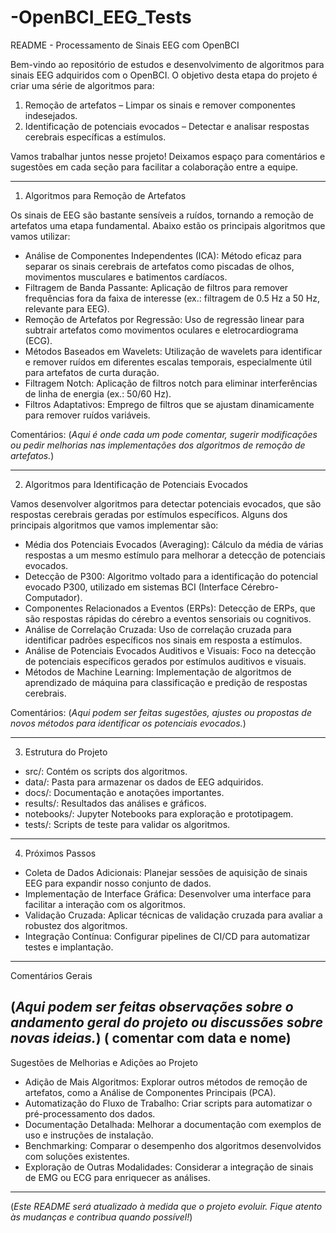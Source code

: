 # -OpenBCI_EEG_Tests


README - Processamento de Sinais EEG com OpenBCI

Bem-vindo ao repositório de estudos e desenvolvimento de algoritmos para sinais EEG adquiridos com o OpenBCI. O objetivo desta etapa do projeto é criar uma série de algoritmos para:

1. Remoção de artefatos – Limpar os sinais e remover componentes indesejados.
2. Identificação de potenciais evocados – Detectar e analisar respostas cerebrais específicas a estímulos.

Vamos trabalhar juntos nesse projeto! Deixamos espaço para comentários e sugestões em cada seção para facilitar a colaboração entre a equipe.

---

1. Algoritmos para Remoção de Artefatos

Os sinais de EEG são bastante sensíveis a ruídos, tornando a remoção de artefatos uma etapa fundamental. Abaixo estão os principais algoritmos que vamos utilizar:

- Análise de Componentes Independentes (ICA): Método eficaz para separar os sinais cerebrais de artefatos como piscadas de olhos, movimentos musculares e batimentos cardíacos.
- Filtragem de Banda Passante: Aplicação de filtros para remover frequências fora da faixa de interesse (ex.: filtragem de 0.5 Hz a 50 Hz, relevante para EEG).
- Remoção de Artefatos por Regressão: Uso de regressão linear para subtrair artefatos como movimentos oculares e eletrocardiograma (ECG).
- Métodos Baseados em Wavelets: Utilização de wavelets para identificar e remover ruídos em diferentes escalas temporais, especialmente útil para artefatos de curta duração.
- Filtragem Notch: Aplicação de filtros notch para eliminar interferências de linha de energia (ex.: 50/60 Hz).
- Filtros Adaptativos: Emprego de filtros que se ajustam dinamicamente para remover ruídos variáveis.

Comentários:
(*Aqui é onde cada um pode comentar, sugerir modificações ou pedir melhorias nas implementações dos algoritmos de remoção de artefatos.*)

---

2. Algoritmos para Identificação de Potenciais Evocados

Vamos desenvolver algoritmos para detectar potenciais evocados, que são respostas cerebrais geradas por estímulos específicos. Alguns dos principais algoritmos que vamos implementar são:

- Média dos Potenciais Evocados (Averaging): Cálculo da média de várias respostas a um mesmo estímulo para melhorar a detecção de potenciais evocados.
- Detecção de P300: Algoritmo voltado para a identificação do potencial evocado P300, utilizado em sistemas BCI (Interface Cérebro-Computador).
- Componentes Relacionados a Eventos (ERPs): Detecção de ERPs, que são respostas rápidas do cérebro a eventos sensoriais ou cognitivos.
- Análise de Correlação Cruzada: Uso de correlação cruzada para identificar padrões específicos nos sinais em resposta a estímulos.
- Análise de Potenciais Evocados Auditivos e Visuais: Foco na detecção de potenciais específicos gerados por estímulos auditivos e visuais.
- Métodos de Machine Learning: Implementação de algoritmos de aprendizado de máquina para classificação e predição de respostas cerebrais.

Comentários:
(*Aqui podem ser feitas sugestões, ajustes ou propostas de novos métodos para identificar os potenciais evocados.*)

---

3. Estrutura do Projeto

- src/: Contém os scripts dos algoritmos.
- data/: Pasta para armazenar os dados de EEG adquiridos.
- docs/: Documentação e anotações importantes.
- results/: Resultados das análises e gráficos.
- notebooks/: Jupyter Notebooks para exploração e prototipagem.
- tests/: Scripts de teste para validar os algoritmos.

---

4. Próximos Passos

- Coleta de Dados Adicionais: Planejar sessões de aquisição de sinais EEG para expandir nosso conjunto de dados.
- Implementação de Interface Gráfica: Desenvolver uma interface para facilitar a interação com os algoritmos.
- Validação Cruzada: Aplicar técnicas de validação cruzada para avaliar a robustez dos algoritmos.
- Integração Contínua: Configurar pipelines de CI/CD para automatizar testes e implantação.
  

---

Comentários Gerais

(*Aqui podem ser feitas observações sobre o andamento geral do projeto ou discussões sobre novas ideias.*)
( comentar com data e nome)
---

Sugestões de Melhorias e Adições ao Projeto

- Adição de Mais Algoritmos: Explorar outros métodos de remoção de artefatos, como a Análise de Componentes Principais (PCA).
- Automatização do Fluxo de Trabalho: Criar scripts para automatizar o pré-processamento dos dados.
- Documentação Detalhada: Melhorar a documentação com exemplos de uso e instruções de instalação.
- Benchmarking: Comparar o desempenho dos algoritmos desenvolvidos com soluções existentes.
- Exploração de Outras Modalidades: Considerar a integração de sinais de EMG ou ECG para enriquecer as análises.

---

(*Este README será atualizado à medida que o projeto evoluir. Fique atento às mudanças e contribua quando possível!*)
